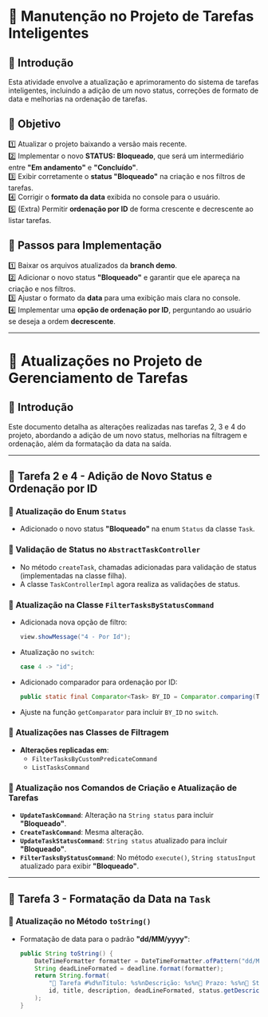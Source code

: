 # 📌 Manutenção no Projeto de Tarefas Inteligentes

## 📝 Introdução
Esta atividade envolve a atualização e aprimoramento do sistema de tarefas inteligentes, incluindo a adição de um novo status, correções de formato de data e melhorias na ordenação de tarefas.

## 🎯 Objetivo
1️⃣ Atualizar o projeto baixando a versão mais recente.  
2️⃣ Implementar o novo **STATUS: Bloqueado**, que será um intermediário entre **"Em andamento"** e **"Concluído"**.  
3️⃣ Exibir corretamente o **status "Bloqueado"** na criação e nos filtros de tarefas.  
4️⃣ Corrigir o **formato da data** exibida no console para o usuário.  
5️⃣ (Extra) Permitir **ordenação por ID** de forma crescente e decrescente ao listar tarefas.

## 🔧 Passos para Implementação
1️⃣ Baixar os arquivos atualizados da **branch demo**.  
2️⃣ Adicionar o novo status **"Bloqueado"** e garantir que ele apareça na criação e nos filtros.  
3️⃣ Ajustar o formato da **data** para uma exibição mais clara no console.  
4️⃣ Implementar uma **opção de ordenação por ID**, perguntando ao usuário se deseja a ordem **decrescente**.

---


# 📌 Atualizações no Projeto de Gerenciamento de Tarefas

## 📝 Introdução
Este documento detalha as alterações realizadas nas tarefas 2, 3 e 4 do projeto, abordando a adição de um novo status, melhorias na filtragem e ordenação, além da formatação da data na saída.

---

## 🎯 Tarefa 2 e 4 - Adição de Novo Status e Ordenação por ID

### 🔹 Atualização do Enum `Status`
- Adicionado o novo status **"Bloqueado"** na enum `Status` da classe `Task`.

### 🔹 Validação de Status no `AbstractTaskController`
- No método `createTask`, chamadas adicionadas para validação de status (implementadas na classe filha).
- A classe `TaskControllerImpl` agora realiza as validações de status.

### 🔹 Atualização na Classe `FilterTasksByStatusCommand`
- Adicionada nova opção de filtro:
  ```java
  view.showMessage("4 - Por Id");
  ```
- Atualização no `switch`:
  ```java
  case 4 -> "id";
  ```
- Adicionado comparador para ordenação por ID:
  ```java
  public static final Comparator<Task> BY_ID = Comparator.comparing(Task::getId);
  ```
- Ajuste na função `getComparator` para incluir `BY_ID` no `switch`.

### 🔹 Atualizações nas Classes de Filtragem
- **Alterações replicadas em**:
    - `FilterTasksByCustomPredicateCommand`
    - `ListTasksCommand`

### 🔹 Atualização nos Comandos de Criação e Atualização de Tarefas
- **`UpdateTaskCommand`**: Alteração na `String status` para incluir **"Bloqueado"**.
- **`CreateTaskCommand`**: Mesma alteração.
- **`UpdateTaskStatusCommand`**: `String status` atualizado para incluir **"Bloqueado"**.
- **`FilterTasksByStatusCommand`**: No método `execute()`, `String statusInput` atualizado para exibir **"Bloqueado"**.

---

## 🎯 Tarefa 3 - Formatação da Data na `Task`

### 🔹 Atualização no Método `toString()`
- Formatação de data para o padrão **"dd/MM/yyyy"**:
  ```java
  public String toString() {
      DateTimeFormatter formatter = DateTimeFormatter.ofPattern("dd/MM/yyyy");
      String deadLineFormated = deadline.format(formatter);
      return String.format(
          "📌 Tarefa #%d%nTítulo: %s%nDescrição: %s%n📅 Prazo: %s%n🔄 Status: %s%n",
          id, title, description, deadLineFormated, status.getDescricao()
      );
  }
  ```
